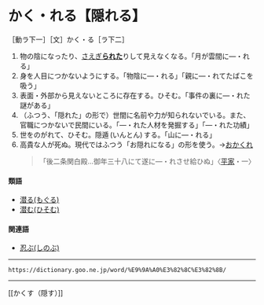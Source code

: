 # かく・れる【隠れる】

［動ラ下一］［文］かく・る［ラ下二］
1.  物の陰になったり、[さえぎ**られた**](さえぎる（遮る）)りして見えなくなる。「月が雲間に―・れる」
2.  身を人目につかないようにする。「物陰に―・れる」「親に―・れてたばこを吸う」
3.  表面・外部から見えないところに存在する。ひそむ。「事件の裏に―・れた謎がある」
4.  （ふつう、「隠れた」の形で）世間に名前や力が知られないでいる。また、官職につかないで民間にいる。「―・れた人材を発掘する」「―・れた功績」
5.  世をのがれて、ひそむ。隠遁 (いんとん) する。「山に―・れる」
6.  高貴な人が死ぬ。現代ではふつう「お隠れになる」の形を使う。→[おかくれ](https://dictionary.goo.ne.jp/word/%E5%BE%A1%E9%9A%A0%E3%82%8C/#jn-29850)    
    >「後二条関白殿…御年三十八にて遂に―・れさせ給ひぬ」〈[平家](https://dictionary.goo.ne.jp/word/%E5%B9%B3%E5%AE%B6%E7%89%A9%E8%AA%9E/#jn-198120)・一〉
        

#### 類語

-   [潜る(もぐる)](https://dictionary.goo.ne.jp/word/%E6%BD%9C%E3%82%8B_%28%E3%82%82%E3%81%90%E3%82%8B%29/#jn-219015)
-   [潜む(ひそむ)](https://dictionary.goo.ne.jp/word/%E6%BD%9C%E3%82%80/#jn-184982)

#### 関連語

-   [忍ぶ(しのぶ)](https://dictionary.goo.ne.jp/word/%E5%BF%8D%E3%81%B6/#jn-99727)

---
`https://dictionary.goo.ne.jp/word/%E9%9A%A0%E3%82%8C%E3%82%8B/`

---
[[かくす（隠す）]]